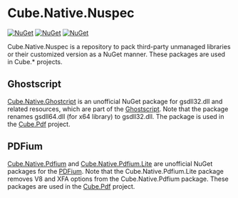 Cube.Native.Nuspec
====

[![NuGet](https://img.shields.io/nuget/v/Cube.Native.Ghostscript.svg?label=ghostscript)](https://www.nuget.org/packages/Cube.Native.Ghostscript)
[![NuGet](https://img.shields.io/nuget/v/Cube.Native.Pdfium.svg?label=pdfium)](https://www.nuget.org/packages/Cube.Native.Pdfium)
[![NuGet](https://img.shields.io/nuget/v/Cube.Native.Pdfium.Lite.svg?label=pdfium.lite)](https://www.nuget.org/packages/Cube.Native.Pdfium.Lite)

Cube.Native.Nuspec is a repository to pack third-party unmanaged libraries or their customized version as a NuGet manner. These packages are used in Cube.* projects.

## Ghostscript

[Cube.Native.Ghostcript](https://www.nuget.org/packages/Cube.Native.Ghostscript) is an unofficial NuGet package for gsdll32.dll and related resources, which are part of the [Ghostscript](https://www.ghostscript.com/). Note that the package renames gsdll64.dll (for x64 library) to gsdll32.dll. The package is used in the [Cube.Pdf](https://github.com/cube-soft/Cube.Pdf) project.

## PDFium

[Cube.Native.Pdfium](https://www.nuget.org/packages/Cube.Native.Pdfium) and [Cube.Native.Pdfium.Lite](https://www.nuget.org/packages/Cube.Native.Pdfium.Lite) are unofficial NuGet packages for the [PDFium](https://pdfium.googlesource.com/pdfium/). Note that the Cube.Native.Pdfium.Lite package removes V8 and XFA options from the Cube.Native.Pdfium package. These packages are used in the [Cube.Pdf](https://github.com/cube-soft/Cube.Pdf) project.